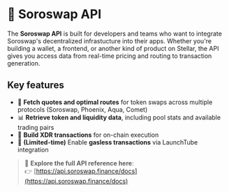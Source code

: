 # 📡 Soroswap API

The **Soroswap API** is built for developers and teams who want to integrate Soroswap's decentralized infrastucture into their apps. Whether you're building a wallet, a frontend, or another kind of product on Stellar, the API gives you access data from real-time pricing and routing to transaction generation.

## Key features

- 🔁 **Fetch quotes and optimal routes** for token swaps across multiple protocols (Soroswap, Phoenix, Aqua, Comet)  
- 📊 **Retrieve token and liquidity data**, including pool stats and available trading pairs  
- 🧾 **Build XDR transactions** for on-chain execution
- 🚀 **(Limited-time)** Enable **gasless transactions** via LaunchTube integration  

> 🔗 **Explore the full API reference here**:  
👉 [https://api.soroswap.finance/docs](https://api.soroswap.finance/docs)
